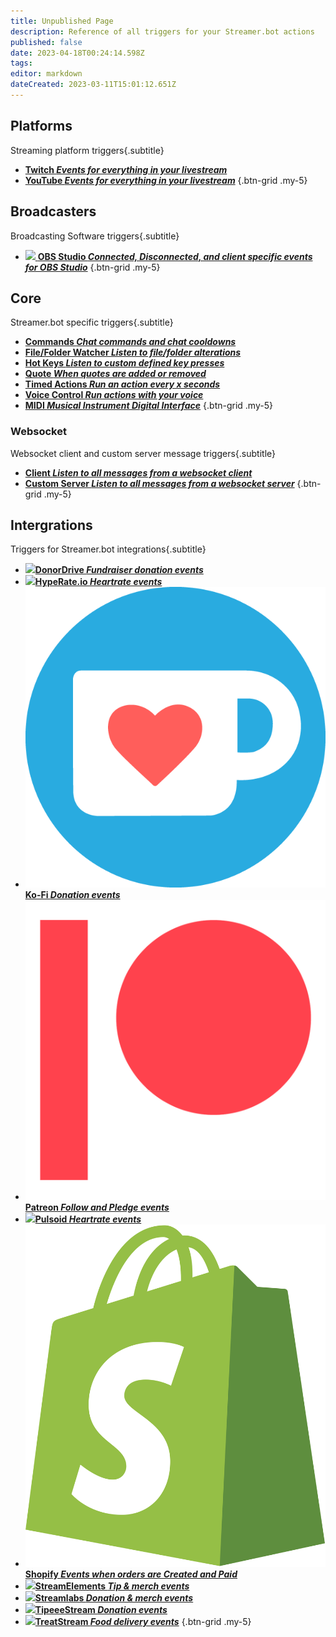 ```yaml
---
title: Unpublished Page
description: Reference of all triggers for your Streamer.bot actions
published: false
date: 2023-04-18T00:24:14.598Z
tags: 
editor: markdown
dateCreated: 2023-03-11T15:01:12.651Z
---
```


## Platforms
Streaming platform triggers{.subtitle}

- [<i class="mdi mdi-twitch text--twitch"></i> **Twitch *Events for everything in your livestream***](/Platforms/Twitch/Events)
- [<i class="mdi mdi-youtube text--youtube"></i> **YouTube *Events for everything in your livestream***](/Platforms/YouTube/Events)
{.btn-grid .my-5}

## Broadcasters
Broadcasting Software triggers{.subtitle}

- [<img src="https://streamer.bot/img/integrations/obs.svg"/> **OBS Studio *Connected, Disconnected, and client specific events for OBS Studio***](/Triggers/OBS)
{.btn-grid .my-5}

## Core
Streamer.bot specific triggers{.subtitle}

- [<i class="mdi mdi-comment-alert primary--text"></i> **Commands *Chat commands and chat cooldowns***](/Triggers/Core/Commands)
- [<i class="mdi mdi-file-code primary--text"></i> **File/Folder Watcher *Listen to file/folder alterations***](/Triggers/Core/File-Folder-Watcher)
- [<i class="mdi mdi-keyboard primary--text"></i> **Hot Keys *Listen to custom defined key presses***](/Triggers/Core/Hot-Keys)
- [<i class="mdi mdi-format-quote-open primary--text"></i> **Quote *When quotes are added or removed***](/Triggers/Core/Quote)
- [<i class="mdi mdi-timer primary--text"></i> **Timed Actions *Run an action every x seconds***](/Triggers/Core/Timed-Actions)
- [<i class="mdi mdi-account-voice primary--text"></i> **Voice Control *Run actions with your voice***](/Triggers/Core/Voice-Control)
- [<i class="mdi mdi-midi primary--text"></i> **MIDI *Musical Instrument Digital Interface***](/Triggers/MIDI)
{.btn-grid .my-5}

### Websocket
Websocket client and custom server message triggers{.subtitle}

- [<i class="mdi mdi-plus-network primary--text"></i> **Client *Listen to all messages from a websocket client***](/Triggers/Core/Websocket/Client)
- [<i class="mdi mdi-plus-network primary--text"></i> **Custom Server *Listen to all messages from a websocket server***](/Triggers/Core/Websocket/Custom-Server)
{.btn-grid .my-5}

## Intergrations
Triggers for Streamer.bot integrations{.subtitle}

- [<img src="/donordrive.webp"/>**DonorDrive *Fundraiser donation events***](/Triggers/DonorDrive)
- [<img src="https://streamer.bot/img/integrations/hyperate.png"/>**HypeRate.io *Heartrate events***](/Triggers/HypeRate-io)
- [<img src="/ko-fi_icon_rgb_rounded.png"/>**Ko-Fi *Donation events***](/Triggers/Ko-Fi)
- [<img src="/digital-patreon-logo_coral.png"/>**Patreon *Follow and Pledge events***](/Triggers/Patreon)
- [<img src="https://streamer.bot/img/integrations/pulsoid.png"/>**Pulsoid *Heartrate events***](/Triggers/Pulsoid)
- [<img src="/logos/shopify.svg"/>**Shopify *Events when orders are Created and Paid***](/Triggers/Shopify)
- [<img src="https://streamer.bot/img/integrations/streamelements.png"/>**StreamElements *Tip &amp; merch events***](/Triggers/StreamElements)
- [<img src="https://streamer.bot/img/integrations/streamlabs.png"/>**Streamlabs *Donation &amp; merch events***](/Triggers/Streamlabs)
- [<img src="https://streamer.bot/img/integrations/tipeestream.png"/>**TipeeeStream *Donation events***](/Triggers/TipeeeStream)
- [<img src="https://streamer.bot/img/integrations/treatstream.png"/>**TreatStream *Food delivery events***](/Triggers/TreatStream)
{.btn-grid .my-5}